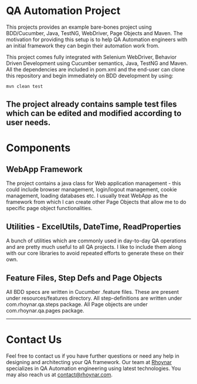 # QA Automation Project 

This projects provides an example bare-bones project using BDD/Cucumber, Java, TestNG, WebDriver, Page Objects and Maven. The motivation for providing this setup is to help QA Automation engineers with an initial framework they can begin their automation work from.

This project comes fully integrated with Selenium WebDriver, Behavior Driven Development using Cucumber semantics, Java, TestNG and Maven. All the dependencies are included in pom.xml and the end-user can clone this repository and begin immediately on BDD development by using:

```
mvn clean test
```

The project already contains sample test files which can be edited and modified according to user needs.
---

# Components
## WebApp Framework
The project contains a java class for Web application management - this could include browser management, login/logout management, cookie management, loading databases etc. I usually treat WebApp as the framework from which I can create other Page Objects that allow me to do specific page object functionalities.

## Utilities - ExcelUtils, DateTime, ReadProperties
A bunch of utilities which are commonly used in day-to-day QA operations and are pretty much useful to all QA projects. I like to include them along with our core libraries to avoid repeated efforts to generate these on their own.

## Feature Files, Step Defs and Page Objects
All BDD specs are written in Cucumber .feature files. These are present under resources/features directory. All step-definitions are written under com.rhoynar.qa.steps package. All Page objects are under com.rhoynar.qa.pages package.

---

# Contact Us
Feel free to contact us if you have further questions or need any help in designing and architecting your QA framework. Our team at [Rhoynar](http://www.rhoynar.com) specializes in QA Automation engineering using latest technologies. You may also reach us at [contact@rhoynar.com](contact@rhoynar.com).

